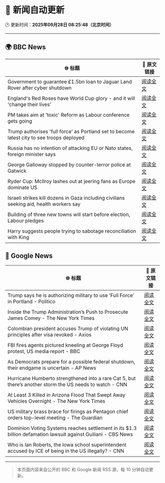 # 🧠 新闻自动更新

🕒 更新时间：**2025年09月28日 08:25:48（北京时间）**

---

## 🌍 BBC News

| 🌐 标题 | 🔗 原文链接 |
|--------|-------------|
| Government to guarantee £1.5bn loan to Jaguar Land Rover after cyber shutdown | [阅读全文](https://www.bbc.com/news/articles/cgl15ykerlro?at_medium=RSS&at_campaign=rss) |
| England's Red Roses have World Cup glory - and it will 'change their lives' | [阅读全文](https://www.bbc.com/sport/rugby-union/articles/cpq5w24899ro?at_medium=RSS&at_campaign=rss) |
| PM takes aim at 'toxic' Reform as Labour conference gets going | [阅读全文](https://www.bbc.com/news/articles/cn0xzdgyx0do?at_medium=RSS&at_campaign=rss) |
| Trump authorises 'full force' as Portland set to become latest city to see troops deployed | [阅读全文](https://www.bbc.com/news/articles/cddmn6ge6e2o?at_medium=RSS&at_campaign=rss) |
| Russia has no intention of attacking EU or Nato states, foreign minister says | [阅读全文](https://www.bbc.com/news/articles/c5ygjv0r2myo?at_medium=RSS&at_campaign=rss) |
| George Galloway stopped by counter-terror police at Gatwick | [阅读全文](https://www.bbc.com/news/articles/c20e4ge36e6o?at_medium=RSS&at_campaign=rss) |
| Ryder Cup: McIlroy lashes out at jeering fans as Europe dominate US | [阅读全文](https://www.bbc.com/sport/golf/videos/cx2rd9xp7kxo?at_medium=RSS&at_campaign=rss) |
| Israeli strikes kill dozens in Gaza including civilians seeking aid, health workers say | [阅读全文](https://www.bbc.com/news/articles/c87y58jgn5lo?at_medium=RSS&at_campaign=rss) |
| Building of three new towns will start before election, Labour pledges | [阅读全文](https://www.bbc.com/news/articles/cly1geen679o?at_medium=RSS&at_campaign=rss) |
| Harry suggests people trying to sabotage reconciliation with King | [阅读全文](https://www.bbc.com/news/articles/c04q3pr12e5o?at_medium=RSS&at_campaign=rss) |

## 📰 Google News

| 🌐 标题 | 🔗 原文链接 |
|--------|-------------|
| Trump says he is authorizing military to use ‘Full Force’ in Portland - Politico | [阅读全文](https://news.google.com/rss/articles/CBMihAFBVV95cUxQX05Za1BHQ3ZIamNfd1hUR0c1MUMyRGhCXy1VTlhtbFNRMkxUM2d6Y3BUYlFKQ25UWEhyNWhhUE16MzJUZm9RX0hqT3UxSGxRdkxnb045Rnl1clRrSlRKLTlnUmg4d0dSbTNGWTlReFpDbXYtVkh3RnZ2Skk2WVpPYzRGODE?oc=5) |
| Inside the Trump Administration’s Push to Prosecute James Comey - The New York Times | [阅读全文](https://news.google.com/rss/articles/CBMiigFBVV95cUxPb1k0cHVhbkhsSnFhYVRvUXh6WEVzZWNKSXpGSkxIVmlNc3pNMThpVFc3blNrUGhVazRzb3ptSXBhcnB5LUdONDZIelBWckhIWGQ1UnQ3VHFrQ0s2UkFXSFBnZGlZelZfUk9kcHllalRFLURzLWhwQzRqYkVzNnFvajRrYUtTaGVGRVE?oc=5) |
| Colombian president accuses Trump of violating UN principles after visa revoked - Axios | [阅读全文](https://news.google.com/rss/articles/CBMijAFBVV95cUxNQXlIbUFNLV8xc3FBUVZacjBhcGw4dEVfdzlvTl80R2NiRXhfSXVRZE1sLW1YblIwNHdnMGFwTlY1dXJUeFRkaVVLSnBUWTE3RUs5RkdsYW1VXzNjMHlfM2FlZ0FwTldLWXFYd2gxbFFLby1NQ1NVakM4T3JuUU5PMGJuU3BQSXFQVGJrVw?oc=5) |
| FBI fires agents pictured kneeling at George Floyd protest, US media report - BBC | [阅读全文](https://news.google.com/rss/articles/CBMiWkFVX3lxTFBTZWd3aFhSYm1ONHVBNTh3ck9OOUl6RFBrRkZzdUpubTdEQzdhZXdaeU41Y2ZYd081d0xjTlFfZDVRdGtGUVlrS29jUlkwcEpLMndaMkVCVUlQZ9IBX0FVX3lxTFBhMmRiTTBjTU9VY1hIcHlJeFNKa2NxUVVEbmYxZTMwZWp0MlRHMGt5VWFIN0REZkthY1QwTWpBaTJfTUFpbGRYMmk0UXNEZEdYMnZSMWJGNVZwQ3dhTndj?oc=5) |
| As Democrats prepare for a possible federal shutdown, their endgame is uncertain - AP News | [阅读全文](https://news.google.com/rss/articles/CBMirgFBVV95cUxQNXNqUzBrOGp1OEJFdFhwaGpvZlRXblljTHNOOFV0amxOcHdIVDJVQVJVMC01UTNsYk9POENEaHRMR1JKcUg2N3MxTnNZR2FjVmtXWXp1UmJycUhWOFBqMTlOVjNubldMb1VFT0hYMUpIclBzanZPMTdWUDhYMnRseEFXSnA2R1dfM0l2TU9oUVQyZWFtZnBSV2tiNFg4S01sU2FRY2FIRTdqUnZuVmc?oc=5) |
| Hurricane Humberto strengthened into a rare Cat 5, but there’s another storm the US needs to watch - CNN | [阅读全文](https://news.google.com/rss/articles/CBMimgFBVV95cUxQS3lNbGJhV2xWQkVtUmw2emlrZlNQRjhUdDRnZnp6X3RBbUJ3eU9mQlVxQnpBaWF6X2NhMWNvc01Fem4yMW9uZHJnVGF5NVBrTWtLX20tUVI1cVZPQkx6MThQdUJEME4yb0NyNWdqdUJUQnRTU1h3NndNUi1HWmE2aUFmODEzM1AwM3lCS0UtMWs5RGtvcXk4UEZB?oc=5) |
| At Least 3 Killed in Arizona Flood That Swept Away Vehicles Overnight - The New York Times | [阅读全文](https://news.google.com/rss/articles/CBMib0FVX3lxTE1KZXhUc0NVamxwNHBMeUhCajRyR1Z6RzdDYVFpTWhxOGJYRVhhaWVRS2oxM3ZkMTktRXl5N3BDSzZWVTFCUV9pNzA5MXhrTlctRWd4aC1HUEUzcFFnaVRHN3RoeVVKV3J2OUpxRDRQaw?oc=5) |
| US military brass brace for firings as Pentagon chief orders top-level meeting - The Guardian | [阅读全文](https://news.google.com/rss/articles/CBMikgFBVV95cUxQckFfRGFlOW4zN05sSWttdGhmUGFvQkgzX1NPMlBXTUV0cUw5ejNFZWhBRFlUZ3RESWxrWXR3UzZpS0FxOG4tWU5Hbl9leG5HLW01azA4OWFzazBHeE5uaFlsLVRKUVJQdjlPS1hzbmFpSHBSdHR1d0pENjY3Q09xeFBrRV9MVmI4dHRDSlZKUThrQQ?oc=5) |
| Dominion Voting Systems reaches settlement in its $1.3 billion defamation lawsuit against Guiliani - CBS News | [阅读全文](https://news.google.com/rss/articles/CBMipgFBVV95cUxQQzBnQVZObS1HMXpTV3d6cVNTbDhNZUZXS09BUmlxWThvTEdjTHpmNkhCQkdqb1JEbkJlWWxFcUhBXzFNcnZJdTRxcDYtaDIwbVhNLU0ybi1SNjM4NEk4S3pQQ2NFNkFybWhwaWhFWVVIZVE3VXFod0xLbnJqYTUyUUE0RU54ZjlVUzVDUlZmS3BaOHB4Nm85QVlkTGtGM3EyVVM0VVBB0gGrAUFVX3lxTE1XRVhFMHlDbFBxVFliamlSdkdSeXA1Vk0xNkNvcTJHdndBWm1KT1RZOFVGc3hyMXdQWjhzSGtjc0hJSXlyXzJZdXlTUHE3elp5SWcyRGVLd291ZEE2aDlhbHczZWhvWlgxaDRvVXJBZjJDbGpSbnBpanV0R2lHU0ZLc1kwMFVJa1RCcTJwU0FVazVyOGRsTzNzczE2QnRqNUppTFRORnh1QmplYw?oc=5) |
| Who is Ian Roberts, the Iowa school superintendent accused by ICE of being in the US illegally? - CNN | [阅读全文](https://news.google.com/rss/articles/CBMigAFBVV95cUxPOUhmemM2Y19BRFJvY2VKWVhLWWFETE9PRF9uTnlkRVZHZjRka2Q2WW53VDBaNEFHMklEaWxaaTM0d1JZOVZKS1psOEI0aWkxY0FsTVJ4aEd0amdXeTFjcFFkNEJYSjNTbG5IY3NBa1RNWHN6NVU1Z2hEcWpwUE5mRQ?oc=5) |

---
> 本页面内容来自公开的 BBC 和 Google 新闻 RSS 源，每 10 分钟自动更新。